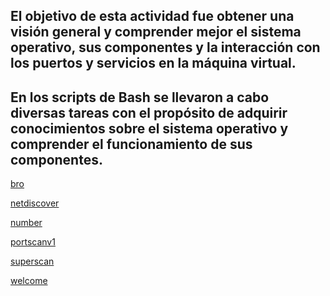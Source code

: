 ## El objetivo de esta actividad fue obtener una visión general y comprender mejor el sistema operativo, sus componentes y la interacción con los puertos y servicios en la máquina virtual.

## En los scripts de Bash se llevaron a cabo diversas tareas con el propósito de adquirir conocimientos sobre el sistema operativo y comprender el funcionamiento de sus componentes.

[bro]()

[netdiscover]()

[number]()

[portscanv1]()

[superscan]()

[welcome]()
